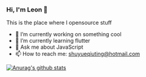 ### Hi, I'm Leon 👋

This is the place where I opensource stuff

- 🔭 I’m currently working on something cool
- 🌱 I’m currently learning flutter
- 💬 Ask me about JavaScript
- 📫 How to reach me: shuyueqiuting@hotmail.com

[![Anurag's github stats](https://github-readme-stats.vercel.app/api?username=jiangxinlei&show_icons=true&theme=onedark)](https://github.com/anuraghazra/github-readme-stats)

